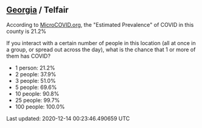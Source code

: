 
## [Georgia](/united-states/georgia) / Telfair

According to [MicroCOVID.org](http://microcovid.org),
the "Estimated Prevalence" of COVID in this county is 21.2%

If you interact with a certain number of people in this location
(all at once in a group, or spread out across the day), what is the chance that
1 or more of them has COVID?

- 1 person: 21.2%
- 2 people: 37.9%
- 3 people: 51.0%
- 5 people: 69.6%
- 10 people: 90.8%
- 25 people: 99.7%
- 100 people: 100.0%

Last updated: 2020-12-14 00:23:46.490659 UTC
